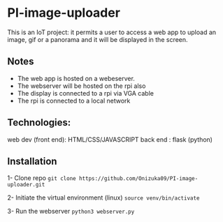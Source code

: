 # PI-image-uploader
This is an IoT project: it permits a user to access a web app to upload an image, gif or a panorama and it will be displayed in the screen. 
## Notes 
- The web app is hosted on a webeserver. 
- The webserver will be hosted on the rpi also 
- The display is connected to a rpi via VGA cable 
- The rpi is connected to a local network 

## Technologies: 
web dev (front end): HTML/CSS/JAVASCRIPT
        back end : flask (python) 

## Installation 
1- Clone repo `git clone https://github.com/Onizuka09/PI-image-uploader.git`

2- Initiate the virtual environment (linux) `source venv/bin/activate` 

3- Run the webserver `python3 webserver.py` 
 
